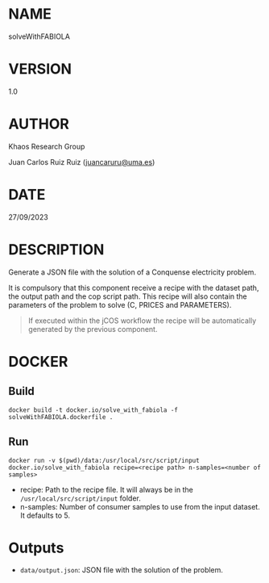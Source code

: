 # NAME

solveWithFABIOLA

# VERSION

1.0

# AUTHOR

Khaos Research Group

Juan Carlos Ruiz Ruiz (juancaruru@uma.es)

# DATE

27/09/2023

# DESCRIPTION
Generate a JSON file with the solution of a Conquense electricity problem.

It is compulsory that this component receive a recipe with the dataset path, the output path and the cop script path. This recipe will also contain the parameters of the problem to solve (C, PRICES and PARAMETERS).

> If executed within the jCOS workflow the recipe will be automatically generated by the previous component.
 
# DOCKER

## Build

```
docker build -t docker.io/solve_with_fabiola -f solveWithFABIOLA.dockerfile .
```

## Run

```
docker run -v $(pwd)/data:/usr/local/src/script/input docker.io/solve_with_fabiola recipe=<recipe path> n-samples=<number of samples>
```

* recipe: Path to the recipe file. It will always be in the `/usr/local/src/script/input` folder.
* n-samples: Number of consumer samples to use from the input dataset. It defaults to 5.

# Outputs

* `data/output.json`: JSON file with the solution of the problem.